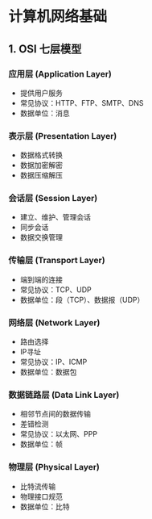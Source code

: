 # 计算机网络基础

## 1. OSI 七层模型

### 应用层 (Application Layer)
- 提供用户服务
- 常见协议：HTTP、FTP、SMTP、DNS
- 数据单位：消息

### 表示层 (Presentation Layer)
- 数据格式转换
- 数据加密解密
- 数据压缩解压

### 会话层 (Session Layer)
- 建立、维护、管理会话
- 同步会话
- 数据交换管理

### 传输层 (Transport Layer)
- 端到端的连接
- 常见协议：TCP、UDP
- 数据单位：段（TCP）、数据报（UDP）

### 网络层 (Network Layer)
- 路由选择
- IP寻址
- 常见协议：IP、ICMP
- 数据单位：数据包

### 数据链路层 (Data Link Layer)
- 相邻节点间的数据传输
- 差错检测
- 常见协议：以太网、PPP
- 数据单位：帧

### 物理层 (Physical Layer)
- 比特流传输
- 物理接口规范
- 数据单位：比特 